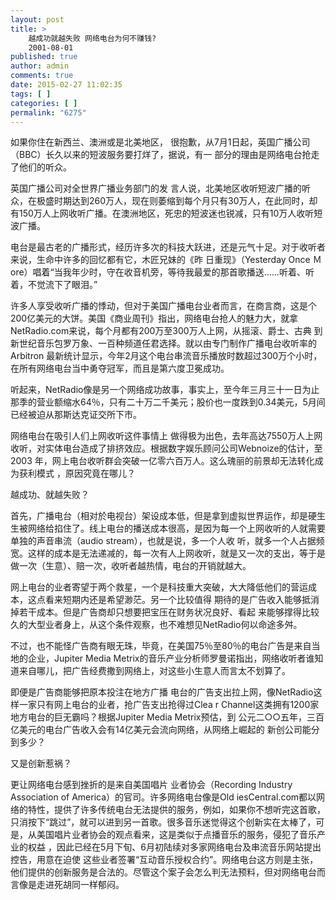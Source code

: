 ```yaml
---
layout: post
title: >
    越成功就越失败 网络电台为何不赚钱?
    2001-08-01
published: true
author: admin
comments: true
date: 2015-02-27 11:02:35
tags: [ ]
categories: [ ]
permalink: "6275"
---
```

如果你住在新西兰、澳洲或是北美地区， 很抱歉，从7月1日起，英国广播公司（BBC）长久以来的短波服务要打烊了，据说，有一 部分的理由是网络电台抢走了他们的听众。
  
英国广播公司对全世界广播业务部门的发 言人说，北美地区收听短波广播的听众，在极盛时期达到260万人，现在则萎缩到每个月只有30万人，在此同时，却有150万人上网收听广播。在澳洲地区，死忠的短波迷也锐减，只有10万人收听短波广播。
  
电台是最古老的广播形式，经历许多次的科技大跃进，还是元气十足。对于收听者来说，生命中许多的回忆都有它，木匠兄妹的《昨 日重现》（Yesterday Once Ｍore）唱着“当我年少时，守在收音机旁，等待我最爱的那首歌播送……听着、听着，不觉流下了眼泪。”
  
许多人享受收听广播的悸动，但对于美国广播电台业者而言，在商言商，这是个200亿美元的大饼。美国《商业周刊》指出，网络电台抢人的魅力大，就拿NetRadio.com来说，每个月都有200万至300万人上网，从摇滚、爵士、古典 到新世纪音乐包罗万象、一百种频道任君选择。就以由专门制作广播电台收听率的Arbitron 最新统计显示，今年2月这个电台串流音乐播放时数超过300万个小时，在所有网络电台当中勇夺冠军，而且是第六度卫冕成功。
  
听起来，NetRadio像是另一个网络成功故事，事实上，至今年三月三十一日为止那季的营业额缩水64％，只有二十万二千美元；股价也一度跌到0.34美元，5月间已经被迫从那斯达克证交所下市。
  
网络电台在吸引人们上网收听这件事情上 做得极为出色，去年高达7550万人上网收听，对实体电台造成了排挤效应。根据数字娱乐顾问公司Webnoize的估计，至2003 年，网上电台收听群会突破一亿零六百万人。这么瑰丽的前景却无法转化成为获利模式 ，原因究竟在哪儿？
  
越成功、就越失败？
  
首先，广播电台（相对於电视台）架设成本低，但是拿到虚拟世界运作，却是硬生生被网络给掐住了。线上电台的播送成本很高，是因为每一个上网收听的人就需要单独的声音串流（audio stream），也就是说，多一个人收 听，就多一个人占据频宽。这样的成本是无法递减的，每一次有人上网收听，就是又一次的支出，等于是做一次（生意）、赔一次，收听者越热情，电台的开销就越大。
  
网上电台的业者寄望于两个救星，一个是科技重大突破，大大降低他们的营运成本，这点看来短期内还是希望渺茫。另一个比较值得 期待的是广告收入能够抵消掉若干成本。但是广告商却只想要把宝压在财务状况良好、看起 来能够撑得比较久的大型业者身上，从这个条件观察，也不难想见NetRadio何以命途多舛。
  
不过，也不能怪广告商有眼无珠，毕竟，在美国75％至80％的电台广告是来自当地的企业，Jupiter Media Metrix的音乐产业分析师罗曼诺指出，网络收听者谁知道来自哪儿，把广告经费撒到网络上，对这些小生意人而言太不划算了。
  
即便是广告商能够把原本投注在地方广播 电台的广告支出拉上网，像NetRadio这样一家只有网上电台的业者，抢广告支出抢得过Clea r Channel这类拥有1200家地方电台的巨无霸吗？根据Jupiter Media Metrix预估，到 公元二○○五年，三百亿美元的电台广告收入会有14亿美元会流向网络，从网络上崛起的 新创公司能分到多少？
  
又是创新惹祸？
  
更让网络电台感到挫折的是来自美国唱片 业者协会（Recording Industry Association of America）的官司。许多网络电台像是Old iesCentral.com都以网络的特性，提供了许多传统电台无法提供的服务，例如，如果你不想听完这首歌，只消按下“跳过”，就可以进到另一首歌。很多音乐迷觉得这个创新实在太棒了，可是，从美国唱片业者协会的观点看来，这是类似于点播音乐的服务，侵犯了音乐产业的权益 ，因此已经在5月下旬、6月初陆续对多家网络电台及串流音乐网站提出控告，用意在迫使 这些业者签署“互动音乐授权合约”。网络电台这方则是主张，他们提供的创新服务是合法的。尽管这个案子会怎么判无法预料，但对网络电台而言像是走进死胡同一样郁闷。